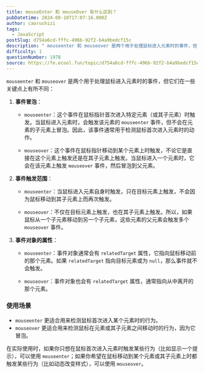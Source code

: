 ```yaml
---
title: mouseEnter 和 mouseOver 有什么区别？
pubDatetime: 2024-08-10T17:07:16.000Z
author: caorushizi
tags:
  - JavaScript
postSlug: d754a6cd-fffc-496b-92f2-b4a9bedcf15c
description: " mouseenter 和 mouseover 是两个用于处理鼠标进入元素时的事件，但它们在一些关键点上有所不同： 事件冒泡： mouseenter：这个事件在鼠标指针首次进入特定元素（或其子元素）时触发。当鼠标进入元素时，会触发该元素的 mouseenter 事件，但不会在元素的子元素上冒泡。因此，该事件通常用于检测鼠标首次进入元素时的动作。 mouseover：这个事件在鼠标指针移动到某个元素"
difficulty: 1
questionNumber: 1978
source: https://fe.ecool.fun/topic/d754a6cd-fffc-496b-92f2-b4a9bedcf15c
---
```


`mouseenter` 和 `mouseover` 是两个用于处理鼠标进入元素时的事件，但它们在一些关键点上有所不同：

1. **事件冒泡**：

   - `mouseenter`：这个事件在鼠标指针首次进入特定元素（或其子元素）时触发。当鼠标进入元素时，会触发该元素的 `mouseenter` 事件，但不会在元素的子元素上冒泡。因此，该事件通常用于检测鼠标首次进入元素时的动作。

   - `mouseover`：这个事件在鼠标指针移动到某个元素上时触发，不论它是直接在这个元素上触发还是在其子元素上触发。当鼠标进入一个元素时，它会在该元素上触发 `mouseover` 事件，然后冒泡到父元素。

2. **事件触发范围**：

   - `mouseenter`：当鼠标进入元素自身时触发，只在目标元素上触发，不会因为鼠标移动到其子元素上而再次触发。

   - `mouseover`：不仅在目标元素上触发，也在其子元素上触发。所以，如果鼠标从一个子元素移动到另一个子元素，这些元素的父元素会触发多个 `mouseover` 事件。

3. **事件对象的属性**：

   - `mouseenter`：事件对象通常会有 `relatedTarget` 属性，它指向鼠标移动前的那个元素。如果 `relatedTarget` 指向目标元素或为 `null`，那么事件就不会触发。

   - `mouseover`：事件对象也会有 `relatedTarget` 属性，通常指向从中离开的那个元素。

### 使用场景

- `mouseenter` 更适合用来检测鼠标首次进入某个元素时的行为。
- `mouseover` 更适合用来检测鼠标在元素或其子元素之间移动时的行为，因为它冒泡。

在实际使用时，如果你只想在鼠标首次进入元素时触发某些行为（比如显示一个提示），可以使用 `mouseenter`；如果你希望在鼠标移动到某个元素或其子元素上时都触发某些行为（比如动态改变样式），可以使用 `mouseover`。
